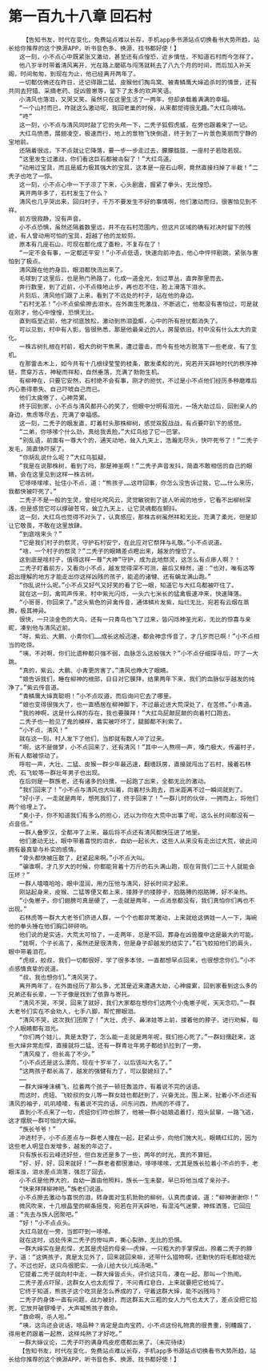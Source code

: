 # 第一百九十八章 回石村
        【告知书友，时代在变化，免费站点难以长存，手机app多书源站点切换看书大势所趋，站长给你推荐的这个换源APP，听书音色多、换源、找书都好使！】
       这一刻，小不点心中既紧张又激动，甚至还有点惶恐，近乡情怯，不知道石村而今怎样了。
       他八岁半时带着清风离开，光在路上磨砺与闯荡就耗去了八九个月的时间，而后加入补天阁，时间匆匆，到现在为止，他已经离开两年了。
       一切都仿佛还在昨日，还记得跟二猛、皮猴他们掏鸟窝、被青鳞鹰大婶追杀时的情景，还有共同去狩猎、采摘老药、捉凶兽崽等，留下了太多的欢声笑语。
       小清风也落泪，又哭又笑，虽然只在这里生活了一两年，但却承载着满满的幸福。
       “一个山村而已，咋就这么激动呢，我回老巢的时候，从来都觉得很无趣。”大红鸟嘀咕。
       “咚”
       这一刻，小不点与清风同时敲了它的头颅一下，二秃子狐假虎威，在旁也跟着来了一记。
       大红鸟愤懑，展翅凌空，极速而行，地上的景物飞快倒退，终于到了一片景色美丽而宁静的宝地前。
       还隔着很远，下不点就让它降落，要一步一步走过去，朦朦胧胧，一座村子若隐若现。
       “这里发生过激战，你们看这巨石都被击裂了！”大红鸟道。
       “动用过宝具，而且是威力极其强大的宝具，这本是一座石山啊，竟然直接扫掉了半截！”二秃子也吃了一惊。
       这一刻，小不点心中一下子凉了下来，心头剧震，握紧了拳头，无比惶恐。
       离开两年多了，石村发生了什么？
       清风也几乎哭出来，回归村子，千万不要发生不好的事情啊，他们激动而归，很害怕见到不祥。
       前方很寂静，没有声音。
       小不点恐惧，虽然还隔着数里远，并不在石村范围内，但这片区域的确有对决时留下的残迹，有人曾动用可怕的宝具，超越了他的龙蛟剪。
       原本有几座石山，可现在都化成了齑粉，不复存在了！
       “一定不会有事，一定都还平安！”小不点低语，快速向前冲去，他心中怦怦剧跳，紧张与害怕到了极点。
       清风跟在他的身后，眼泪都快流出来了。
       毛球到了这里后，也是熟门熟路了，化成一道金光，划过草丛，直奔那里而去。
       奔行数里，到了近前，小不点倏地止步，再也忍不住，脸上滑落下泪水。
       片刻后，清风他们跟了上来，看到了不远处的村子，站在他的身边。
       “石村无恙！”小不点偷偷擦去泪水，在外面生死激战，不断逃亡，他都没有害怕过，可是就在刚才，他心中惶惶，恐惧无比。
       直到临至近前，他才彻底放松，激动到热泪盈眶，心中的所有担忧都消失了。
       可以见到，村中有人影，皆很熟悉，那是他最亲近的人，房屋依旧，村中没有什么太大的变化。
       一株古树扎根在村前，粗大的树干焦黑，遭过雷击，而今有些地方脱落下一些老皮，有了生机。
       在那雷击木上，如今共有十几根绿莹莹的枝条，散发柔和的光，宛若开天辟地时代的秩序神链，贯穿万古，神秘而祥和，自然垂落，充满了勃勃生机。
       有柳神在，只要它安然，石村绝不会有事，刚才的担忧，不过是小不点他们经历多种磨难后内心患得患失、自己吓唬自己而已。
       他们太疲倦了，心神劳累。
       终于回到家，小不点与清风都开心的笑了，但眼中分明有泪光，一场大劫过后，回到亲人的身边，焦虑等尽去，充满了幸福感。
       这一刻，二秃子的眼发直，盯着村头那株柳树，感觉双股战战，有点要吓趴下的感觉。
       “二弟，你哆嗦个什么劲，真给我丢脸。”大红鸟给了它一巴掌。
       “别乱语，前面有一尊大个的，通天动地，耸入九天上，浩瀚无尽头，快吓死爷了！”二秃子发毛，简直快吓尿了。
       “你胡乱说什么呢？”大红鸟狐疑。
       “我是在说那株树，看到了吗，那是神圣啊！”二秃子声音发抖，简直不敢相信的自己的眼睛，会在这里见到这样一株古树。
       它哆哆嗦嗦，扯住小不点，道：“熊孩子……这咋回事，你怎么没告诉过我，它……什么来历，我都快被吓死了。”
       二秃子不是一般的生灵，曾经叱咤风云，灵觉敏锐到了骇人听闻的地步，它看不出柳树深浅，但是感觉它可以撑破苍穹，耸立九天上，让它灵魂都在颤抖。
       这一刻，大红鸟也觉得不对头了，认真感应，那株古树虽然祥和无比，充满了柔光，但是却让它敬畏，不敢在这里放肆。
       “到底啥来头？”
       “它是我们村子的祭灵，守护石村安宁，在此应对它祭拜与礼敬。”小不点说道。
       “啥，一个村子的祭灵？”二秃子的眼睛差点瞪出来，越发的惶恐了。
       这到底是啥村子，值得这样一尊“大神”守护，成为此地祭灵，这怎么有点瘆人啊？！
       二秃子盯着前方，又看向小不点，越发觉得深不可测，最后又释然，道：“也对，唯有这等超出理解的地方才能走出你这样凶残的孩子，能追的诸犍、还有螭龙满山跑。”
       “你乱说什么呢。”小不点又好气又好笑的看了它一眼，知道它与大红鸟都被吓住了。
       就在这一刻，禽鸣声传来，村中紫光闪烁，一头六七米长的猛禽极速冲来，快速降落。
       “小哥哥，你回来了。”这头紫色的异禽传音，通体鳞片发紫，灿烂无比，宛若有云烟在蒸腾，极其神异。
       很快，一只淡金色的大鸟，还有一只青鸟也飞了过来，皆闪烁神圣光彩，无比的惊喜与亲昵，凑到他与清风近前。
       “呀，紫云、大鹏、小青你们……成长这般迅速，都会神念传音了，才几岁而已啊！”小不点相当的吃惊。
       “咦，不对啊，你们比遗种都只强不弱，血脉怎么这般强大？”小不点仔细探寻后，吓了一大跳。
       “真的，紫云、大鹏、小青更厉害了。”清风也睁大了眼睛。
       “娘告诉我们，睡在柳神的根部，日日对它膜拜，结果两年下来，我们的血脉似乎越发的纯净了。”紫云传音道。
       “青鳞鹰大婶真聪明！”小不点叹道，而后询问它去了哪里。
       “娘也变得很强大了，也一直栖居在柳神脚下，不过最近进大荒深处了，在苦修。”小青道。
       “我的神啊，这是什么样的存在，我也要膜拜！”大红鸟屁颠屁颠的向着村口跑去。
       二秃子也一脸见了鬼的模样，着实被吓坏了，腿脚都不利索了。
       “小不点，清风！”
       就在这一刻，村人发下了他们，当即就有数人冲了过来。
       “啊，这不是做梦，小不点回来了，还有清风！”其中一人熬唠一声，嗓门极大，传遍村子，所有人都被惊动了。
       呼啦一声，大壮、二猛、皮猴一群少年最迅速，翻墙跃房，直接就闯出了石村，接着石林虎、石飞蛟等一群壮年男子也出现。
       在后则是一群族老，还有诸多的妇孺，一起跑了出来，全都无比的激动。
       “我们回来了！”小不点与清风也大叫着，向着村头跑去，百米距离不过一瞬间就到了。
       “好小子，一走就是两年，想死我们了，终于回来了！”一群儿时的伙伴，一拥而上，将他们两个给埋上了。
       “臭小子，你不知道我们有多么的担心，还以为你在大荒中出事了呢，这么长时间都没有一点音信。”
       一群人叠罗汉，全都冲了上来，最后将不点还有清风都快压进了地里。
       他们激动无比，眼中带着喜悦的泪水，自幼一起长大，这些人从来没有走出过大荒，彼此间拥有最真挚与朴实的感情。
       “骨头都快被压散了，赶紧起来啊。”小不点大叫。
       “骗谁啊，才几岁大的时候，你都能背着十万斤的石头满山跑，现在背我们二三十人就能会压坏？”
       一群人嘻嘻哈哈，眼中湿润，用力压他与清风，好长时间才起来。
       刚站起身来，皮猴、二猛等便又都上来，搂脖子的搂脖子，抱胳膊的抱胳膊，好不亲热。
       “小兔崽子，你们翅膀可真是硬了，一走就是两年，一点消息都没有，我们真怕你们再也不出现。”
       石林虎等一群大大老爷们挤进人群，一个个也都非常激动，上来就给这俩娃一人一下，海碗他的拳头捶在他们胸口砰砰响。
       他们说的是实话，大荒太可怕了，一走两年，总是不回，葬身在凶兽腹中这是最大的可能。
       “娃啊，个子长高了，虽然还是很清秀，但是身子却越发的结实了。”石飞蛟拍他们的肩头，眼中带着泪花。
       “虎叔，蛟叔，我们一切都很好，学了很多本领，一直都想早点回来，也很想念你们。”小不点感情真挚的说道。
       “叔，我也想你们。”清风哭了。
       离开两年了，在外面经历了那么多，尤其是近来遭遇大劫，心神疲累，回到家看到这么多的兄弟还有长辈，一下子像是找到了依靠与寄托。
       “清风不哭，不哭，回来了就好，我们大家都在想你们这两个小兔崽子呢，天天念叨。”一群大老爷们实在不会劝人，七手八脚，帮忙擦眼泪。
       “清风不哭，这次我们团聚了！”大壮、虎子、鼻涕娃等上前，搂着他的脖子，进行劝解，每个人眼睛都有泪光。
       “你们两个娃儿，真是太野了，怎么能一走就是两年呢，我们担心死了。”一群妇孺赶来，这些大婶非常彪悍，直接就将二猛、还有一群青壮年男子都给扒拉到了一旁。
       “清风瘦了，但长高了不少。”
       “小不点还是这么漂亮，现在十岁半了，以后该叫大名了。”
       “这两孩子都长高了，越发的强健有力了，可以娶媳妇了。”
       ……
       一群大婶唾沫横飞，拉着两个孩子一顿狂轰滥炸，有着说不完的话语。
       而这时，虎妞、飞蛟叔的女儿等一群女娃也都赶到了，兴奋无比，围上来，扯着小不点还有清风的袖子，叽叽喳喳，有着说不完的话，问东问西，热闹的不得了。
       直到小不点来了一句，虎妞你们咋也胖了，他被一群小姑娘追着打，抱头鼠窜，一路飞逃，这才摆脱一群可怕的大婶。
       “族长爷爷！”
       冲进村子，小不点差点与一群老人撞在一起，赶紧止步，向他们施大礼，眼睛红红的，因为这些老人明显白发增多，越发的年迈了。
       只有族长石云峰还好些，但白发还是多了一些，两年的时光，真的不算短。
       “好，好，好，回来就好！”一群老者都很激动，哆哆嗦嗦，尤其是族长拉着小不点的手，老眼浑浊，泪水差点淌落，强忍了回去。
       小不点是他养大的，自幼一直由他照料，族长一生未娶，早已将他当成了亲孙子。
       “快来拜拜柳神吧。”族老们说道。
       小不点擦去激动与喜悦的泪，转身面对生机勃勃的柳树，认真而虔诚，道：“柳神谢谢你！”
       微风吹来，十几根晶莹的柳条摇曳，宛若在开天辟地，有混沌气迷蒙，神辉洒落，它回应道：“先去与族人团聚吧。”
       “好！”小不点点头。
       大红鸟就在一旁，当即吓到一哆嗦。
       就在这时，远处传来二秃子的惨叫声，撕心裂肺，无比的恐惧。
       一群大婶实在是彪悍，尤其是虎妞的母亲——虎婶，一只粗大的手掌探出，拎着二秃子的脖子，道：“这俩孩子，真是太见外了，回来就回来嘛，还带什么猎物啊，还勤快的将毛都给褪光了。不过也好，这只鸟很肥实，一会儿给大伙儿炖汤喝。”
       它提着二秃子就向村中走，一群大婶皆点头，评价这只鸟，凑在一起，那叫一个热闹。
       二秃子差点吓尿，这群女人也太彪悍了，不问青红皂白，上来就要把它给炖了。
       它终于知道，熊孩子这个吃货是怎么养成的了，守着这群大婶，能不凶残吗？
       二秃子的身体一直有问题，战力被封，而这群五大三粗的女人力气也太大了，差点没把它掐死，它放开破锣嗓子，大声喊熊孩子救命。
       “救命啊，杀人啦。”
       “咦，这鸟还会说话，啥品种？肯定是血肉宝药，小不点这份礼物真的很贵重，别糟蹋了，得用老药跟着一起熬，这样炖熟了才好吃。”
       一群大婶议论，二秃子吓的满身鸡皮疙瘩都出来了。（未完待续）
       【告知书友，时代在变化，免费站点难以长存，手机app多书源站点切换看书大势所趋，站长给你推荐的这个换源APP，听书音色多、换源、找书都好使！】
